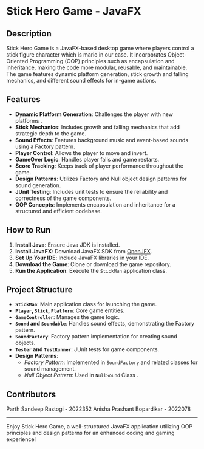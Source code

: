 # Stick Hero Game - JavaFX

## Description
Stick Hero Game is a JavaFX-based desktop game where players control a stick figure character which is mario in our case. It incorporates Object-Oriented Programming (OOP) principles such as encapsulation and inheritance, making the code more modular, reusable, and maintainable. The game features dynamic platform generation, stick growth and falling mechanics, and different sound effects for in-game actions.

## Features
- **Dynamic Platform Generation**: Challenges the player with new platforms .
- **Stick Mechanics**: Includes growth and falling mechanics that add strategic depth to the game.
- **Sound Effects**: Features background music and event-based sounds using a Factory pattern.
- **Player Control**: Allows the player to move and invert.
- **GameOver Logic**: Handles player falls and game restarts.
- **Score Tracking**: Keeps track of player performance throughout the game.
- **Design Patterns**: Utilizes Factory and Null object design patterns for sound generation.
- **JUnit Testing**: Includes unit tests to ensure the reliability and correctness of the game components.
- **OOP Concepts**: Implements encapsulation and inheritance for a structured and efficient codebase.

## How to Run
1. **Install Java**: Ensure Java JDK is installed.
2. **Install JavaFX**: Download JavaFX SDK from [OpenJFX](https://openjfx.io/).
3. **Set Up Your IDE**: Include JavaFX libraries in your IDE.
4. **Download the Game**: Clone or download the game repository.
5. **Run the Application**: Execute the `StickMan` application class.

## Project Structure
- **`StickMan`**: Main application class for launching the game.
- **`Player`, `Stick`, `Platform`**: Core game entities.
- **`GameController`**: Manages the game logic.
- **`Sound` and `Soundable`**: Handles sound effects, demonstrating the Factory pattern.
- **`SoundFactory`**: Factory pattern implementation for creating sound objects.
- **`Tester` and `TestRunner`**: JUnit tests for game components.
- **Design Patterns**:
  - *Factory Pattern*: Implemented in `SoundFactory` and related classes for sound management.
  - *Null Object Pattern*: Used in `NullSound` Class .

## Contributors
Parth Sandeep Rastogi - 2022352
Anisha Prashant Bopardikar - 2022078




---

Enjoy Stick Hero Game, a well-structured JavaFX application utilizing OOP principles and design patterns for an enhanced coding and gaming experience!

